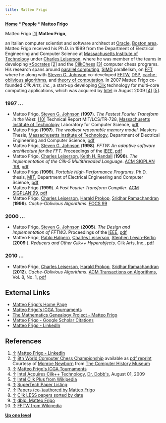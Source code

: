 ```yaml
---
title: Matteo Frigo
---
```

**[Home](Home "Home") \* [People](People "People") \* Matteo Frigo**



 [](https://www.linkedin.com/in/matteo-frigo-851212/) Matteo Frigo <a id="cite-note-1" href="#cite-ref-1">[1]</a> 
**Matteo Frigo**,  

an Italian computer scientist and software architect at [Oracle](https://en.wikipedia.org/wiki/Oracle_Corporation), [Boston area](https://en.wikipedia.org/wiki/Greater_Boston). Matteo Frigo received his Ph.D. in 1999 from the Department of Electrical Engineering and Computer Science at [Massachusetts Institute of Technology](Massachusetts_Institute_of_Technology "Massachusetts Institute of Technology") under [Charles Leiserson](Charles_Leiserson "Charles Leiserson"), 
where he was member of the teams in developing [\*Socrates](Star_Socrates "Star Socrates") <a id="cite-note-2" href="#cite-ref-2">[2]</a> and the [CilkChess](CilkChess "CilkChess") <a id="cite-note-3" href="#cite-ref-3">[3]</a> computer chess programs.
His research spans around [parallel computing](https://en.wikipedia.org/wiki/Parallel_computing), [SIMD](SIMD_and_SWAR_Techniques "SIMD and SWAR Techniques") parallelism, on [FFT](https://en.wikipedia.org/wiki/Fast_Fourier_transform) where he along with [Steven G. Johnson](Mathematician#SGJohnson "Mathematician") co-developed [FFTW](https://en.wikipedia.org/wiki/FFTW), [DSP](https://en.wikipedia.org/wiki/Digital_signal_processing), [cache-oblivious algorithms](https://en.wikipedia.org/wiki/Cache-oblivious_algorithm), and [theory of computation](https://en.wikipedia.org/wiki/Theory_of_computation).
In 2007 Matteo Frigo co-founded *Cilk Arts, Inc.*, a start-up developing [Cilk](Cilk "Cilk") technology for multi-core computing applications, which was acquired by [Intel](Intel "Intel") in August 2009 <a id="cite-note-4" href="#cite-ref-4">[4]</a> <a id="cite-note-5" href="#cite-ref-5">[5]</a>. 



### 1997 ...


* Matteo Frigo, [Steven G. Johnson](Mathematician#SGJohnson "Mathematician") (**1997**). *The Fastest Fourier Transform in the West.* <a id="cite-note-10" href="#cite-ref-10">[10]</a> Technical Report MIT/LCS/TR-728, [Massachusetts Institute of Technology](Massachusetts_Institute_of_Technology "Massachusetts Institute of Technology") Laboratory for Computer Science, [pdf](http://supertech.csail.mit.edu/papers/fftw-paper.pdf)
* Matteo Frigo (**1997**). *The weakest reasonable memory model.* Masters Thesis, [Massachusetts Institute of Technology](Massachusetts_Institute_of_Technology "Massachusetts Institute of Technology"), Department of Electrical Engineering and Computer Science, [pdf](http://supertech.csail.mit.edu/papers/frigo-ms-thesis.pdf)
* Matteo Frigo, [Steven G. Johnson](Mathematician#SGJohnson "Mathematician") (**1998**). *FFTW: An adaptive software architecture for the FFT*. Proceedings of the [IEEE](IEEE "IEEE"), [pdf](http://www.fftw.org/fftw-paper-icassp.pdf)
* Matteo Frigo, [Charles Leiserson](Charles_Leiserson "Charles Leiserson"), [Keith H. Randall](Keith_H._Randall "Keith H. Randall") (**1998**). *The Implementation of the Cilk-5 Multithreaded Language*. [ACM SIGPLAN '98](ACM#SIGPLAN "ACM"), [pdf](http://supertech.csail.mit.edu/papers/cilk5.pdf)
* Matteo Frigo (**1999**). *Portable High-Performance Programs*. Ph.D. thesis, [MIT](Massachusetts_Institute_of_Technology "Massachusetts Institute of Technology"), Department of Electrical Engineering and Computer Science, [pdf](http://supertech.csail.mit.edu/papers/frigo-phd-thesis.pdf)
* Matteo Frigo (**1999**). *A Fast Fourier Transform Compiler*. [ACM SIGPLAN'99](ACM#SIGPLAN "ACM"), [pdf](http://supertech.csail.mit.edu/papers/pldi99.pdf)
* Matteo Frigo, [Charles Leiserson](Charles_Leiserson "Charles Leiserson"), [Harald Prokop](Harald_Prokop "Harald Prokop"), [Sridhar Ramachandran](https://dblp.uni-trier.de/pers/hd/r/Ramachandran:Sridhar) (**1999**). *Cache-Oblivious Algorithms*. [FOCS 99](https://dblp.uni-trier.de/db/conf/focs/focs99.html)


### 2000 ...


* Matteo Frigo, [Steven G. Johnson](Mathematician#SGJohnson "Mathematician") (**2005**). *The Design and Implementation of FFTW3*. Proceedings of the [IEEE](IEEE "IEEE"), [pdf](http://www.fftw.org/fftw-paper-ieee.pdf)
* Matteo Frigo, [Pablo Halpern](https://www.linkedin.com/pub/pablo-halpern/0/124/657), [Charles Leiserson](Charles_Leiserson "Charles Leiserson"), [Stephen Lewin-Berlin](https://www.linkedin.com/pub/stephen-lewin-berlin/0/3a/b7b) (**2009** ). *Reducers and Other Cilk++ Hyperobjects*. Cilk Arts, Inc., [pdf](http://www.fftw.org/~athena/papers/hyper.pdf)


### 2010 ...


* Matteo Frigo, [Charles Leiserson](Charles_Leiserson "Charles Leiserson"), [Harald Prokop](Harald_Prokop "Harald Prokop"), [Sridhar Ramachandran](https://dblp.uni-trier.de/pers/hd/r/Ramachandran:Sridhar) (**2012**). *Cache-Oblivious Algorithms*. [ACM Transactions on Algorithms](ACM#TALG "ACM"), Vol. 8, No. 1, [pdf](http://supertech.csail.mit.edu/papers/FrigoLePr12.pdf)


## External Links


* [Matteo Frigo's Home Page](http://www.fftw.org/%7Eathena/)
* [Matteo Frigo's ICGA Tournaments](https://www.game-ai-forum.org/icga-tournaments/person.php?id=37)
* [The Mathematics Genealogy Project - Matteo Frigo](https://genealogy.math.ndsu.nodak.edu/id.php?id=107126)
* [Matteo Frigo - Google Scholar Citations](https://scholar.google.com/citations?user=hwn3OPIAAAAJ&hl=en)
* [Matteo Frigo - LinkedIn](https://www.linkedin.com/in/matteo-frigo-851212/)


## References


1. <a id="cite-ref-1" href="#cite-note-1">↑</a> [Matteo Frigo - LinkedIn](https://www.linkedin.com/in/matteo-frigo-851212/)
2. <a id="cite-ref-2" href="#cite-note-2">↑</a> [8th World Computer Chess Championship](http://www.computerhistory.org/chess/full_record.php?iid=doc-431614f6cd6ed) available as [pdf reprint](http://archive.computerhistory.org/projects/chess/related_materials/text/3-1%20and%203-2%20and%203-3%20and%204-3.1995_WCCC/1995%20WCCC.062303014.sm.pdf) Courtesy of [Monroe Newborn](Monroe_Newborn "Monroe Newborn") from [The Computer History Museum](The_Computer_History_Museum "The Computer History Museum")
3. <a id="cite-ref-3" href="#cite-note-3">↑</a> [Matteo Frigo's ICGA Tournaments](https://www.game-ai-forum.org/icga-tournaments/person.php?id=37)
4. <a id="cite-ref-4" href="#cite-note-4">↑</a> [Intel Acquires Cilk++ Technology](http://www.drdobbs.com/cpp/intel-acquires-cilk-technology/218900367), [Dr. Dobb's](https://en.wikipedia.org/wiki/Dr._Dobb%27s_Journal), August 01, 2009
5. <a id="cite-ref-5" href="#cite-note-5">↑</a> [Intel Cilk Plus from Wikipedia](https://en.wikipedia.org/wiki/Cilk#Intel_Cilk_Plus)
6. <a id="cite-ref-6" href="#cite-note-6">↑</a> [SuperTech Paper Listing](http://supertech.csail.mit.edu/papers.html)
7. <a id="cite-ref-7" href="#cite-note-7">↑</a> [Papers (co-)authored by Matteo Frigo](http://www.fftw.org/%7Eathena/papers.html)
8. <a id="cite-ref-8" href="#cite-note-8">↑</a> [Cilk LESS papers sorted by date](http://www.cs.utexas.edu/users/less/publications/cgi/bibSelectCilk.cgi)
9. <a id="cite-ref-9" href="#cite-note-9">↑</a> [dblp: Matteo Frigo](https://dblp.uni-trier.de/pers/hd/f/Frigo:Matteo)
10. <a id="cite-ref-10" href="#cite-note-10">↑</a> [FFTW from Wikipedia](https://en.wikipedia.org/wiki/FFTW)

**[Up one level](People "People")**







 
